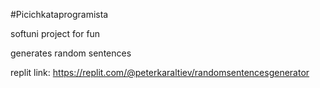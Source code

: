 #Picichkataprogramista

softuni project for fun

generates random sentences

replit link: https://replit.com/@peterkaraltiev/randomsentencesgenerator
